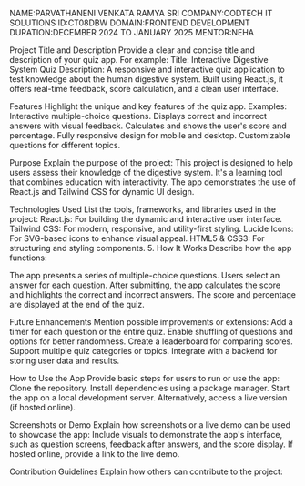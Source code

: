 NAME:PARVATHANENI VENKATA RAMYA SRI COMPANY:CODTECH IT SOLUTIONS ID:CT08DBW DOMAIN:FRONTEND DEVELOPMENT DURATION:DECEMBER 2024 TO JANUARY 2025 MENTOR:NEHA

Project Title and Description Provide a clear and concise title and description of your quiz app. For example:
Title: Interactive Digestive System Quiz Description: A responsive and interactive quiz application to test knowledge about the human digestive system. Built using React.js, it offers real-time feedback, score calculation, and a clean user interface.

Features Highlight the unique and key features of the quiz app. Examples:
Interactive multiple-choice questions. Displays correct and incorrect answers with visual feedback. Calculates and shows the user's score and percentage. Fully responsive design for mobile and desktop. Customizable questions for different topics.

Purpose Explain the purpose of the project:
This project is designed to help users assess their knowledge of the digestive system. It's a learning tool that combines education with interactivity. The app demonstrates the use of React.js and Tailwind CSS for dynamic UI design.

Technologies Used List the tools, frameworks, and libraries used in the project:
React.js: For building the dynamic and interactive user interface. Tailwind CSS: For modern, responsive, and utility-first styling. Lucide Icons: For SVG-based icons to enhance visual appeal. HTML5 & CSS3: For structuring and styling components. 5. How It Works Describe how the app functions:

The app presents a series of multiple-choice questions. Users select an answer for each question. After submitting, the app calculates the score and highlights the correct and incorrect answers. The score and percentage are displayed at the end of the quiz.

Future Enhancements Mention possible improvements or extensions:
Add a timer for each question or the entire quiz. Enable shuffling of questions and options for better randomness. Create a leaderboard for comparing scores. Support multiple quiz categories or topics. Integrate with a backend for storing user data and results.

How to Use the App Provide basic steps for users to run or use the app:
Clone the repository. Install dependencies using a package manager. Start the app on a local development server. Alternatively, access a live version (if hosted online).

Screenshots or Demo Explain how screenshots or a live demo can be used to showcase the app:
Include visuals to demonstrate the app's interface, such as question screens, feedback after answers, and the score display. If hosted online, provide a link to the live demo.

Contribution Guidelines Explain how others can contribute to the project:
